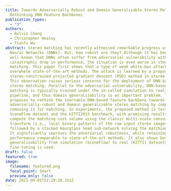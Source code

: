 ```yaml
---
title: Towards Adversarially Robust and Domain Generalizable Stereo Matching by
  Rethinking DNN Feature Backbones
publication_types:
  - "3"
authors:
  - Kelvin Cheng
  - Christopher Healey
  - Tianfu Wu
abstract: Stereo matching has recently witnessed remarkable progress using Deep
  Neural Networks (DNNs). But, how robust are they? Although it has been
  well-known that DNNs often suffer from adversarial vulnerability with a
  catastrophic drop in performance, the situation is even worse in stereo
  matching. This paper first shows that a type of weak white-box attacks can
  overwhelm state-of-the-art methods. The attack is learned by a proposed
  stereo-constrained projected gradient descent (PGD) method in stereo matching.
  This observation raises serious concerns for the deployment of DNN-based
  stereo matching. Parallel to the adversarial vulnerability, DNN-based stereo
  matching is typically trained under the so-called simulation to reality
  pipeline, and thus domain generalizability is an important problem. This paper
  proposes to rethink the learnable DNN-based feature backbone towards
  adversarially-robust and domain generalizable stereo matching by completely
  removing it for matching. In experiments, the proposed method is tested in the
  SceneFlow dataset and the KITTI2015 benchmark, with promising results. We
  compute the matching cost volume using the classic multi-scale census
  transform (i.e., local binary pattern) of the raw input stereo images,
  followed by a stacked Hourglass head sub-network solving the matching problem.
  It significantly improves the adversarial robustness, while retaining accuracy
  performance comparable to state-of-the-art methods. It also shows better
  generalizability from simulation (SceneFlow) to real (KITTI) datasets when no
  fine-tuning is used.
draft: false
featured: true
image:
  filename: featured.png
  focal_point: Smart
  preview_only: false
date: 2021-09-01T22:29:28.151Z
---
```

